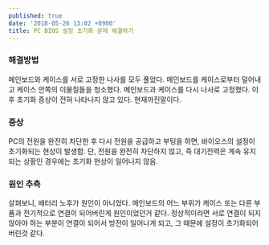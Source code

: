 ```yaml
---
published: true
date: '2018-05-26 13:02 +0900'
title: PC BIOS 설정 초기화 문제 해결하기
---
```

### 해결방법
메인보드와 케이스를 서로 고정한 나사를 모두 풀었다. 메인보드를 케이스로부터 덜어내고 케이스 안쪽의 이물질들을 청소했다. 메인보드과 케이스를 다시 나사로 고정했다. 이후 초기화 증상이 전혀 나타나지 않고 있다. 현재까진말이다.

### 증상
PC의 전원을 완전히 차단한 후 다시 전원을 공급하고 부팅을 하면, 바이오스의 설정이 초기화되는 현상이 발생함. 단, 전원을 완전히 차단하지 않고, 즉 대기전력은 계속 유지되는 상황인 경우에는 초기화 현상이 일어나지 않음.

### 원인 추측
살펴보니, 배터리 노후가 원인이 아니었다. 메인보드의 어느 부위가 케이스 또는 다른 부품과 전기적으로 연결이 되어버린게 원인이었던거 같다. 정상적이라면 서로 연결이 되지 않아야 하는 부분이 연결이 되어서 방전이 일어나게 되고, 그 때문에 설정이 초기화되어버린것 같다.